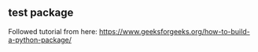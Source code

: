 ## test package

Followed tutorial from here:
https://www.geeksforgeeks.org/how-to-build-a-python-package/
